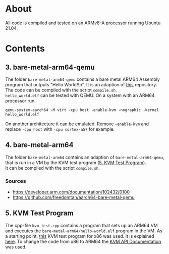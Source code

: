 # About

All code is compiled and tested on an ARMv8-A processor running Ubuntu 21.04.


# Contents

## 3. bare-metal-arm64-qemu

The folder `bare-metal-arm64-qemu` contains a bare metal ARM64 Assembly program that outputs "Hello World!\n".
It is an adaption of [this](https://github.com/freedomtan/aarch64-bare-metal-qemu) repository.   
The code can be compiled with the script `compile.sh`.   
`hello_world.elf` can be tested with QEMU. On a system with an ARM64 processor run:
```
qemu-system-aarch64 -M virt -cpu host -enable-kvm -nographic -kernel hello_world.elf
```
On another architecture it can be emulated. Remove `-enable-kvm` and replace `-cpu host` with `-cpu cortex-a57` for example.


## 4. bare-metal-arm64

The folder `bare-metal-arm64` contains an adaption of `bare-metal-arm64-qemu`, that is run in a VM by the KVM test program ([5. KVM Test Program](https://github.com/Lenz-K/kvm-test#5-kvm-test-program)).   
It can be compiled with the script `compile.sh`.

### Sources
- https://developer.arm.com/documentation/102432/0100
- https://github.com/freedomtan/aarch64-bare-metal-qemu


## 5. KVM Test Program

The cpp-file `kvm_test.cpp` contains a program that sets up an ARM64 VM and executes the `bare-metal-arm64/hello-world.elf` program in the VM.
As a starting point, [this](https://lwn.net/Articles/658512/) KVM test program for x86 was used.
It is explained [here](https://lwn.net/Articles/658511/).
To change the code from x86 to ARM64 the [KVM API Documentation](https://www.kernel.org/doc/html/latest/virt/kvm/api.html) was used.
